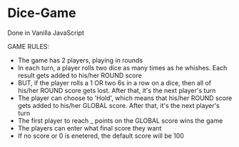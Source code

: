 # Dice-Game

Done in Vanilla JavaScript

GAME RULES:

- The game has 2 players, playing in rounds
- In each turn, a player rolls two dice as many times as he whishes. Each result gets added to his/her ROUND score
- BUT, if the player rolls a 1 OR two 6s in a row on a dice, then all of his/her ROUND score gets lost. After that, it's the next player's turn
- The player can choose to 'Hold', which means that his/her ROUND score gets added to his/her GLOBAL score. After that, it's the next player's turn
- The first player to reach _ points on the GLOBAL score wins the game
- The players can enter what final score they want
- If no score or 0 is enetered, the default score will be 100
